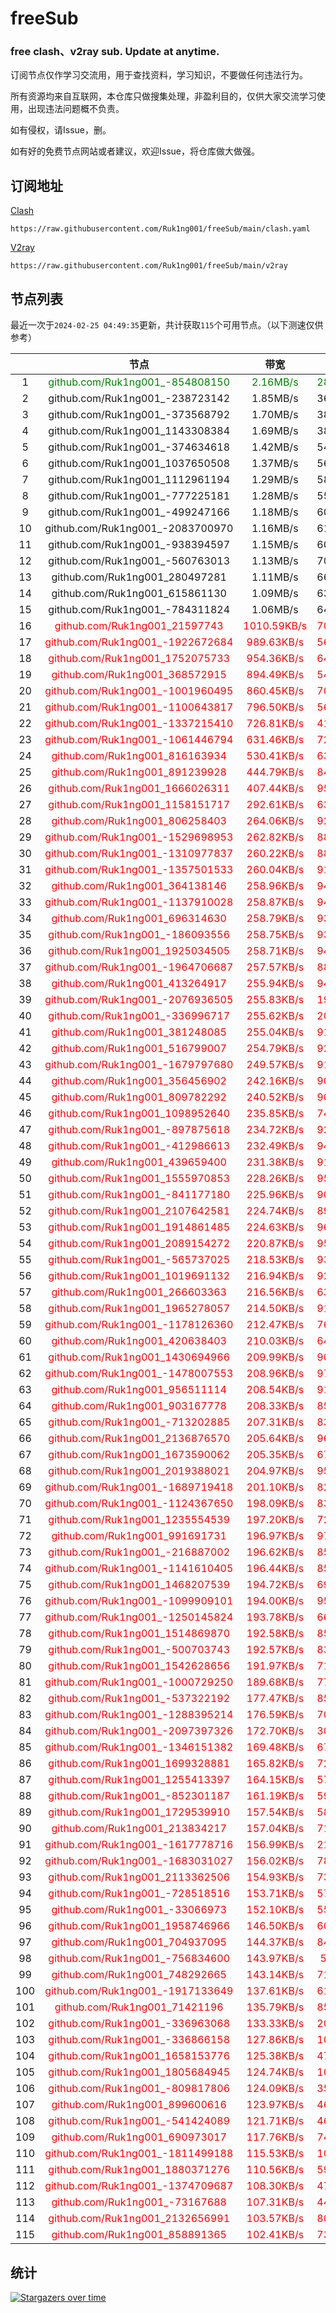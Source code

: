 # freeSub
### free clash、v2ray sub. Update at anytime.

订阅节点仅作学习交流用，用于查找资料，学习知识，不要做任何违法行为。

所有资源均来自互联网，本仓库只做搜集处理，非盈利目的，仅供大家交流学习使用，出现违法问题概不负责。

如有侵权，请Issue，删。

如有好的免费节点网站或者建议，欢迎Issue，将仓库做大做强。

## 订阅地址
[Clash](https://raw.githubusercontent.com/Ruk1ng001/freeSub/main/clash.yaml)
```
https://raw.githubusercontent.com/Ruk1ng001/freeSub/main/clash.yaml
```
[V2ray](https://raw.githubusercontent.com/Ruk1ng001/freeSub/main/v2ray)
```
https://raw.githubusercontent.com/Ruk1ng001/freeSub/main/v2ray
```

## 节点列表

最近一次于`2024-02-25 04:49:35`更新，共计获取`115`个可用节点。（以下测速仅供参考）

|  | 节点 | 带宽 | 延迟 |
|:-:|:--:|:--:|:--:|
 | 1 | <font color=green>github.com/Ruk1ng001_-854808150</font> | <font color=green>2.16MB/s</font> | <font color=green>282.00ms</font> |
 | 2 | github.com/Ruk1ng001_-238723142 | 1.85MB/s | 367.00ms |
 | 3 | github.com/Ruk1ng001_-373568792 | 1.70MB/s | 383.00ms |
 | 4 | github.com/Ruk1ng001_1143308384 | 1.69MB/s | 388.00ms |
 | 5 | github.com/Ruk1ng001_-374634618 | 1.42MB/s | 548.00ms |
 | 6 | github.com/Ruk1ng001_1037650508 | 1.37MB/s | 564.00ms |
 | 7 | github.com/Ruk1ng001_1112961194 | 1.29MB/s | 588.00ms |
 | 8 | github.com/Ruk1ng001_-777225181 | 1.28MB/s | 550.00ms |
 | 9 | github.com/Ruk1ng001_-499247166 | 1.18MB/s | 602.00ms |
 | 10 | github.com/Ruk1ng001_-2083700970 | 1.16MB/s | 619.00ms |
 | 11 | github.com/Ruk1ng001_-938394597 | 1.15MB/s | 604.00ms |
 | 12 | github.com/Ruk1ng001_-560763013 | 1.13MB/s | 705.00ms |
 | 13 | github.com/Ruk1ng001_280497281 | 1.11MB/s | 668.00ms |
 | 14 | github.com/Ruk1ng001_615861130 | 1.09MB/s | 631.00ms |
 | 15 | github.com/Ruk1ng001_-784311824 | 1.06MB/s | 646.00ms |
 | 16 | <font color=red>github.com/Ruk1ng001_21597743</font> | <font color=red>1010.59KB/s</font> | <font color=red>703.00ms</font> |
 | 17 | <font color=red>github.com/Ruk1ng001_-1922672684</font> | <font color=red>989.63KB/s</font> | <font color=red>569.00ms</font> |
 | 18 | <font color=red>github.com/Ruk1ng001_1752075733</font> | <font color=red>954.36KB/s</font> | <font color=red>642.00ms</font> |
 | 19 | <font color=red>github.com/Ruk1ng001_368572915</font> | <font color=red>894.49KB/s</font> | <font color=red>544.00ms</font> |
 | 20 | <font color=red>github.com/Ruk1ng001_-1001960495</font> | <font color=red>860.45KB/s</font> | <font color=red>706.00ms</font> |
 | 21 | <font color=red>github.com/Ruk1ng001_-1100643817</font> | <font color=red>796.50KB/s</font> | <font color=red>569.00ms</font> |
 | 22 | <font color=red>github.com/Ruk1ng001_-1337215410</font> | <font color=red>726.81KB/s</font> | <font color=red>411.00ms</font> |
 | 23 | <font color=red>github.com/Ruk1ng001_-1061446794</font> | <font color=red>631.46KB/s</font> | <font color=red>726.00ms</font> |
 | 24 | <font color=red>github.com/Ruk1ng001_816163934</font> | <font color=red>530.41KB/s</font> | <font color=red>637.00ms</font> |
 | 25 | <font color=red>github.com/Ruk1ng001_891239928</font> | <font color=red>444.79KB/s</font> | <font color=red>844.00ms</font> |
 | 26 | <font color=red>github.com/Ruk1ng001_1666026311</font> | <font color=red>407.44KB/s</font> | <font color=red>952.00ms</font> |
 | 27 | <font color=red>github.com/Ruk1ng001_1158151717</font> | <font color=red>292.61KB/s</font> | <font color=red>637.00ms</font> |
 | 28 | <font color=red>github.com/Ruk1ng001_806258403</font> | <font color=red>264.06KB/s</font> | <font color=red>929.00ms</font> |
 | 29 | <font color=red>github.com/Ruk1ng001_-1529698953</font> | <font color=red>262.82KB/s</font> | <font color=red>881.00ms</font> |
 | 30 | <font color=red>github.com/Ruk1ng001_-1310977837</font> | <font color=red>260.22KB/s</font> | <font color=red>882.00ms</font> |
 | 31 | <font color=red>github.com/Ruk1ng001_-1357501533</font> | <font color=red>260.04KB/s</font> | <font color=red>911.00ms</font> |
 | 32 | <font color=red>github.com/Ruk1ng001_364138146</font> | <font color=red>258.96KB/s</font> | <font color=red>940.00ms</font> |
 | 33 | <font color=red>github.com/Ruk1ng001_-1137910028</font> | <font color=red>258.87KB/s</font> | <font color=red>948.00ms</font> |
 | 34 | <font color=red>github.com/Ruk1ng001_696314630</font> | <font color=red>258.79KB/s</font> | <font color=red>939.00ms</font> |
 | 35 | <font color=red>github.com/Ruk1ng001_-186093556</font> | <font color=red>258.75KB/s</font> | <font color=red>933.00ms</font> |
 | 36 | <font color=red>github.com/Ruk1ng001_1925034505</font> | <font color=red>258.71KB/s</font> | <font color=red>944.00ms</font> |
 | 37 | <font color=red>github.com/Ruk1ng001_-1964706687</font> | <font color=red>257.57KB/s</font> | <font color=red>887.00ms</font> |
 | 38 | <font color=red>github.com/Ruk1ng001_413264917</font> | <font color=red>255.94KB/s</font> | <font color=red>947.00ms</font> |
 | 39 | <font color=red>github.com/Ruk1ng001_-2076936505</font> | <font color=red>255.83KB/s</font> | <font color=red>199.00ms</font> |
 | 40 | <font color=red>github.com/Ruk1ng001_-336996717</font> | <font color=red>255.62KB/s</font> | <font color=red>201.00ms</font> |
 | 41 | <font color=red>github.com/Ruk1ng001_381248085</font> | <font color=red>255.04KB/s</font> | <font color=red>912.00ms</font> |
 | 42 | <font color=red>github.com/Ruk1ng001_516799007</font> | <font color=red>254.79KB/s</font> | <font color=red>927.00ms</font> |
 | 43 | <font color=red>github.com/Ruk1ng001_-1679797680</font> | <font color=red>249.57KB/s</font> | <font color=red>914.00ms</font> |
 | 44 | <font color=red>github.com/Ruk1ng001_356456902</font> | <font color=red>242.16KB/s</font> | <font color=red>901.00ms</font> |
 | 45 | <font color=red>github.com/Ruk1ng001_809782292</font> | <font color=red>240.52KB/s</font> | <font color=red>905.00ms</font> |
 | 46 | <font color=red>github.com/Ruk1ng001_1098952640</font> | <font color=red>235.85KB/s</font> | <font color=red>743.00ms</font> |
 | 47 | <font color=red>github.com/Ruk1ng001_-897875618</font> | <font color=red>234.72KB/s</font> | <font color=red>924.00ms</font> |
 | 48 | <font color=red>github.com/Ruk1ng001_-412986613</font> | <font color=red>232.49KB/s</font> | <font color=red>945.00ms</font> |
 | 49 | <font color=red>github.com/Ruk1ng001_439659400</font> | <font color=red>231.38KB/s</font> | <font color=red>916.00ms</font> |
 | 50 | <font color=red>github.com/Ruk1ng001_1555970853</font> | <font color=red>228.26KB/s</font> | <font color=red>951.00ms</font> |
 | 51 | <font color=red>github.com/Ruk1ng001_-841177180</font> | <font color=red>225.96KB/s</font> | <font color=red>904.00ms</font> |
 | 52 | <font color=red>github.com/Ruk1ng001_2107642581</font> | <font color=red>224.74KB/s</font> | <font color=red>897.00ms</font> |
 | 53 | <font color=red>github.com/Ruk1ng001_1914861485</font> | <font color=red>224.63KB/s</font> | <font color=red>967.00ms</font> |
 | 54 | <font color=red>github.com/Ruk1ng001_2089154272</font> | <font color=red>220.87KB/s</font> | <font color=red>951.00ms</font> |
 | 55 | <font color=red>github.com/Ruk1ng001_-565737025</font> | <font color=red>218.53KB/s</font> | <font color=red>939.00ms</font> |
 | 56 | <font color=red>github.com/Ruk1ng001_1019691132</font> | <font color=red>216.94KB/s</font> | <font color=red>925.00ms</font> |
 | 57 | <font color=red>github.com/Ruk1ng001_266603363</font> | <font color=red>216.56KB/s</font> | <font color=red>637.00ms</font> |
 | 58 | <font color=red>github.com/Ruk1ng001_1965278057</font> | <font color=red>214.50KB/s</font> | <font color=red>913.00ms</font> |
 | 59 | <font color=red>github.com/Ruk1ng001_-1178126360</font> | <font color=red>212.47KB/s</font> | <font color=red>761.00ms</font> |
 | 60 | <font color=red>github.com/Ruk1ng001_420638403</font> | <font color=red>210.03KB/s</font> | <font color=red>641.00ms</font> |
 | 61 | <font color=red>github.com/Ruk1ng001_1430694966</font> | <font color=red>209.99KB/s</font> | <font color=red>905.00ms</font> |
 | 62 | <font color=red>github.com/Ruk1ng001_-1478007553</font> | <font color=red>208.96KB/s</font> | <font color=red>973.00ms</font> |
 | 63 | <font color=red>github.com/Ruk1ng001_956511114</font> | <font color=red>208.54KB/s</font> | <font color=red>919.00ms</font> |
 | 64 | <font color=red>github.com/Ruk1ng001_903167778</font> | <font color=red>208.33KB/s</font> | <font color=red>853.00ms</font> |
 | 65 | <font color=red>github.com/Ruk1ng001_-713202885</font> | <font color=red>207.31KB/s</font> | <font color=red>834.00ms</font> |
 | 66 | <font color=red>github.com/Ruk1ng001_2136876570</font> | <font color=red>205.64KB/s</font> | <font color=red>966.00ms</font> |
 | 67 | <font color=red>github.com/Ruk1ng001_1673590062</font> | <font color=red>205.35KB/s</font> | <font color=red>678.00ms</font> |
 | 68 | <font color=red>github.com/Ruk1ng001_2019388021</font> | <font color=red>204.97KB/s</font> | <font color=red>953.00ms</font> |
 | 69 | <font color=red>github.com/Ruk1ng001_-1689719418</font> | <font color=red>201.10KB/s</font> | <font color=red>829.00ms</font> |
 | 70 | <font color=red>github.com/Ruk1ng001_-1124367650</font> | <font color=red>198.09KB/s</font> | <font color=red>831.00ms</font> |
 | 71 | <font color=red>github.com/Ruk1ng001_1235554539</font> | <font color=red>197.20KB/s</font> | <font color=red>723.00ms</font> |
 | 72 | <font color=red>github.com/Ruk1ng001_991691731</font> | <font color=red>196.97KB/s</font> | <font color=red>972.00ms</font> |
 | 73 | <font color=red>github.com/Ruk1ng001_-216887002</font> | <font color=red>196.62KB/s</font> | <font color=red>851.00ms</font> |
 | 74 | <font color=red>github.com/Ruk1ng001_-1141610405</font> | <font color=red>196.44KB/s</font> | <font color=red>851.00ms</font> |
 | 75 | <font color=red>github.com/Ruk1ng001_1468207539</font> | <font color=red>194.72KB/s</font> | <font color=red>696.00ms</font> |
 | 76 | <font color=red>github.com/Ruk1ng001_-1099909101</font> | <font color=red>194.00KB/s</font> | <font color=red>958.00ms</font> |
 | 77 | <font color=red>github.com/Ruk1ng001_-1250145824</font> | <font color=red>193.78KB/s</font> | <font color=red>660.00ms</font> |
 | 78 | <font color=red>github.com/Ruk1ng001_1514869870</font> | <font color=red>192.58KB/s</font> | <font color=red>857.00ms</font> |
 | 79 | <font color=red>github.com/Ruk1ng001_-500703743</font> | <font color=red>192.57KB/s</font> | <font color=red>830.00ms</font> |
 | 80 | <font color=red>github.com/Ruk1ng001_1542628656</font> | <font color=red>191.97KB/s</font> | <font color=red>719.00ms</font> |
 | 81 | <font color=red>github.com/Ruk1ng001_-1000729250</font> | <font color=red>189.68KB/s</font> | <font color=red>774.00ms</font> |
 | 82 | <font color=red>github.com/Ruk1ng001_-537322192</font> | <font color=red>177.47KB/s</font> | <font color=red>851.00ms</font> |
 | 83 | <font color=red>github.com/Ruk1ng001_-1288395214</font> | <font color=red>176.59KB/s</font> | <font color=red>707.00ms</font> |
 | 84 | <font color=red>github.com/Ruk1ng001_-2097397326</font> | <font color=red>172.70KB/s</font> | <font color=red>308.00ms</font> |
 | 85 | <font color=red>github.com/Ruk1ng001_-1346151382</font> | <font color=red>169.48KB/s</font> | <font color=red>675.00ms</font> |
 | 86 | <font color=red>github.com/Ruk1ng001_1699328881</font> | <font color=red>165.82KB/s</font> | <font color=red>728.00ms</font> |
 | 87 | <font color=red>github.com/Ruk1ng001_1255413397</font> | <font color=red>164.15KB/s</font> | <font color=red>576.00ms</font> |
 | 88 | <font color=red>github.com/Ruk1ng001_-852301187</font> | <font color=red>161.19KB/s</font> | <font color=red>595.00ms</font> |
 | 89 | <font color=red>github.com/Ruk1ng001_1729539910</font> | <font color=red>157.54KB/s</font> | <font color=red>588.00ms</font> |
 | 90 | <font color=red>github.com/Ruk1ng001_213834217</font> | <font color=red>157.04KB/s</font> | <font color=red>718.00ms</font> |
 | 91 | <font color=red>github.com/Ruk1ng001_-1617778716</font> | <font color=red>156.99KB/s</font> | <font color=red>213.00ms</font> |
 | 92 | <font color=red>github.com/Ruk1ng001_-1683031027</font> | <font color=red>156.02KB/s</font> | <font color=red>781.00ms</font> |
 | 93 | <font color=red>github.com/Ruk1ng001_2113362506</font> | <font color=red>154.93KB/s</font> | <font color=red>736.00ms</font> |
 | 94 | <font color=red>github.com/Ruk1ng001_-728518516</font> | <font color=red>153.71KB/s</font> | <font color=red>577.00ms</font> |
 | 95 | <font color=red>github.com/Ruk1ng001_-33066973</font> | <font color=red>152.10KB/s</font> | <font color=red>557.00ms</font> |
 | 96 | <font color=red>github.com/Ruk1ng001_1958746966</font> | <font color=red>146.50KB/s</font> | <font color=red>601.00ms</font> |
 | 97 | <font color=red>github.com/Ruk1ng001_704937095</font> | <font color=red>144.37KB/s</font> | <font color=red>847.00ms</font> |
 | 98 | <font color=red>github.com/Ruk1ng001_-756834600</font> | <font color=red>143.97KB/s</font> | <font color=red>56.00ms</font> |
 | 99 | <font color=red>github.com/Ruk1ng001_748292665</font> | <font color=red>143.14KB/s</font> | <font color=red>717.00ms</font> |
 | 100 | <font color=red>github.com/Ruk1ng001_-1917133649</font> | <font color=red>137.61KB/s</font> | <font color=red>610.00ms</font> |
 | 101 | <font color=red>github.com/Ruk1ng001_71421196</font> | <font color=red>135.79KB/s</font> | <font color=red>857.00ms</font> |
 | 102 | <font color=red>github.com/Ruk1ng001_-336963068</font> | <font color=red>133.33KB/s</font> | <font color=red>206.00ms</font> |
 | 103 | <font color=red>github.com/Ruk1ng001_-336866158</font> | <font color=red>127.86KB/s</font> | <font color=red>102.00ms</font> |
 | 104 | <font color=red>github.com/Ruk1ng001_1658153776</font> | <font color=red>125.38KB/s</font> | <font color=red>475.00ms</font> |
 | 105 | <font color=red>github.com/Ruk1ng001_1805684945</font> | <font color=red>124.74KB/s</font> | <font color=red>103.00ms</font> |
 | 106 | <font color=red>github.com/Ruk1ng001_-809817806</font> | <font color=red>124.09KB/s</font> | <font color=red>352.00ms</font> |
 | 107 | <font color=red>github.com/Ruk1ng001_899600616</font> | <font color=red>123.97KB/s</font> | <font color=red>466.00ms</font> |
 | 108 | <font color=red>github.com/Ruk1ng001_-541424089</font> | <font color=red>121.71KB/s</font> | <font color=red>469.00ms</font> |
 | 109 | <font color=red>github.com/Ruk1ng001_690973017</font> | <font color=red>117.76KB/s</font> | <font color=red>742.00ms</font> |
 | 110 | <font color=red>github.com/Ruk1ng001_-1811499188</font> | <font color=red>115.53KB/s</font> | <font color=red>102.00ms</font> |
 | 111 | <font color=red>github.com/Ruk1ng001_1880371276</font> | <font color=red>110.56KB/s</font> | <font color=red>597.00ms</font> |
 | 112 | <font color=red>github.com/Ruk1ng001_-1374709687</font> | <font color=red>108.30KB/s</font> | <font color=red>474.00ms</font> |
 | 113 | <font color=red>github.com/Ruk1ng001_-73167688</font> | <font color=red>107.31KB/s</font> | <font color=red>447.00ms</font> |
 | 114 | <font color=red>github.com/Ruk1ng001_2132656991</font> | <font color=red>103.57KB/s</font> | <font color=red>802.00ms</font> |
 | 115 | <font color=red>github.com/Ruk1ng001_858891365</font> | <font color=red>102.41KB/s</font> | <font color=red>733.00ms</font> |


## 统计

[![Stargazers over time](https://starchart.cc/Ruk1ng001/freeSub.svg)](https://starchart.cc/Ruk1ng001/freeSub)